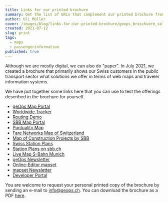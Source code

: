 ```yaml
---
title: Links for our printed brochure
summary: Get the list of URLs that complement our printed brochure from July 2021.
author: Uli Müller
cover: /images/blog/links-for-our-printed-brochure/geops_broschuere_solutions_rz_druck.png
created: 2021-07-12
slug: print
tags:
  - maps
  - passengerinformation
published: true
---
```

Although we are mostly digital, we can also do "paper". In July 2021, we created a brochure that primarily shows our Swiss customers in the public transport sector what solutions we offer in terms of web maps and traveler information systems.

We have put together some links here that you can use to test the offerings described in the brochure for yourself.

* [geOps Map Portal](https://mobility.portal.geops.io?lang=en)
* [Worldwide Tracker](https://tracker.geops.ch?lang=en)
* [Routing Demo](https://routing-demo.geops.io)
* [SBB Map Portal](https://maps.trafimage.ch?lang=en)
* [Puntuality Map](https://maps2.trafimage.ch/ch.sbb.netzkarte?layers=ch.sbb.puenktlichkeit-all&lang=en)
* [Fare Networks Map of Switzerland](https://maps2.trafimage.ch/ch.sbb.tarifverbundkarte.public?lang=en)
* [Map of Construction Projects by SBB](https://company.sbb.ch/en/the-company/projects/map.html)
* [Swiss Station Plans](https://plans.trafimage.ch?lang=en)
* [Station Plans on sbb.ch](https://www.sbb.ch/en/station-services.html)
* [Live Map S-Bahn Munich](https://s-bahn-muenchen-live.de/)
* [geOps Newsletter](https://geops.ch/en/newsletter)
* [Online-Editor mapset](https://mapset.io)
* [mapset Newsletter](https://geops.sh/mapset)
* [Developer Portal](https://developer.geops.io)

You are welcome to request your personal printed copy of the brochure by sending an e-mail to [info@geops.ch](mailto:info@geops.ch). You can download the brochure as a PDF [here](/images/geops_broschuere_solutions_web.pdf).